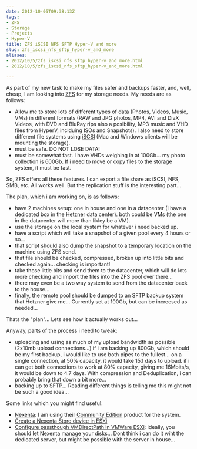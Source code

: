 ```yaml
---
date: 2012-10-05T09:38:13Z
tags:
- ZFS
- Storage
- Projects
- Hyper-V
title: ZFS iSCSI NFS SFTP Hyper-V and more
slug: zfs_iscsi_nfs_sftp_hyper-v_and_more
aliases:
- 2012/10/5/zfs_iscsi_nfs_sftp_hyper-v_and_more.html
- 2012/10/5/zfs_iscsi_nfs_sftp_hyper-v_and_more.html

---
```

 
 

As part of my new task to make my files safer and backups faster, and, well, cheap, I am looking into [ZFS][5] for my storage needs. My needs are as follows:

* Allow me to store lots of different types of data (Photos, Videos, Music, VMs) in different formats (RAW and JPG photos, MP4, AVI and DivX Videos, with DVD and BluRay rips also a posibility, MP3 music and VHD files from HyperV, inclduing ISOs and Snapshots). I also need to store different file systems using [iSCSI][6] (Mac and Windows clients will be mounting the storage). 
* must be safe. DO NOT LOSE DATA!
* must be somewhat fast. I have VHDs weighing in at 100Gb... my photo collection is 600Gb. If i need to move or copy files to the storage system, it must be fast.

So, ZFS offers all these features. I can export a file share as iSCSI, NFS, SMB, etc. All works well. But the replication stuff is the interesting part...

The plan, which i am working on, is as follows:

* have 2 machines setup: one in house and one in a datacenter (I have a dedicated box in the [Hetzner][1] data center). both could be VMs (the one in the datacenter will more than likley be a VM).
* use the storage on the local system for whatever i need backed up. 
* have a script which will take a snapshot of a given pool every 4 hours or so... 
* that script should also dump the snapshot to a temporary location on the machine using ZFS send.
* that file should be checked, compressed, broken up into little bits and checked again... checking is important!
* take those little bits and send them to the datacenter, which will do lots more checking and import the files into the ZFS pool over there...
* there may even be a two way system to send from the datacenter back to the house... 
* finally, the remote pool should be dumped to an SFTP backup system that Hetzner give me... Currently set at 100Gb, but can be increesed as needed...

Thats the "plan"... Lets see how it actually works out... 

Anyway, parts of the process i need to tweak:

* uploading and using as much of my upload bandwidth as possible (2x10mb upload connections...) if i am backing up 800Gb, which should be my first backup, i would like to use both pipes to the fullest... on a single connection, at 50% capacity, it would take 15.1 days to upload. if i can get both connections to work at 80% capacity, giving me 16Mbits/s, it would be down to 4.7 days. With compression and Deduplication, i can probably bring that down a bit more... 
* backing up to SFTP... Reading different things is telling me this might not be such a good idea... 

Some links which you might find useful: 

* [Nexenta][2]: I am using their [Community Edition][7] product for the system.
* [Create a Nexenta Store device in ESXi][3]
* [Configure passthough VMDirectPath in VMWare ESXi][4]: ideally, you should let Nexenta manage your disks... Dont think i can do it wiht the dedicated server, but might be possible with the server in house...

[1]:http://www.hetzner.de/en
[2]:http://nexenta.com/corp/
[3]:http://www.servethehome.com/create-nexentastor-vmware-esxi-virtual-machine/
[4]:http://www.servethehome.com/configure-passthrough-vmdirectpath-vmware-esxi-raid-hba-usb-drive/
[5]:http://en.wikipedia.org/wiki/ZFS
[6]:http://en.wikipedia.org/wiki/ISCSI
[7]:http://www.nexentastor.org/projects/1/wiki/CommunityEdition